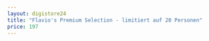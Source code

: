 ```yaml
---
layout: digistore24
title: "Flavio's Premium Selection - limitiert auf 20 Personen"
price: 197
---
```

